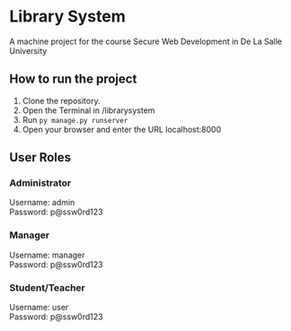 # Library System
A machine project for the course Secure Web Development in De La Salle University

## How to run the project
1. Clone the repository.
2. Open the Terminal in /librarysystem
3. Run `py manage.py runserver`
4. Open your browser and enter the URL localhost:8000

## User Roles

### Administrator
Username: admin <br/>
Password: p@ssw0rd123

### Manager
Username: manager <br/>
Password: p@ssw0rd123

### Student/Teacher
Username: user <br/>
Password: p@ssw0rd123

